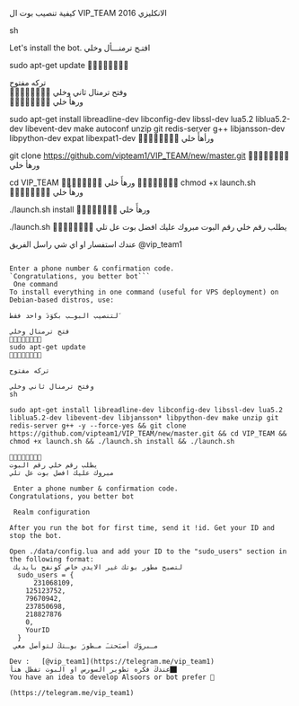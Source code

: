  كيفية تنصيب بوت  ال VIP_TEAM   الانكليزي 2016
 
sh

 Let's install the bot.
افتـح ترمنـــأل وخلي   

sudo apt-get update 
🔸➖🔹➖🔸➖🔹➖

تركه مفتوح    
🔸➖🔹➖🔸➖🔹➖
وفتح ترمنال ثاني وخلي    
🔸➖🔹➖🔸➖🔹➖
ورهأ خلي    

sudo apt-get install libreadline-dev libconfig-dev libssl-dev lua5.2 liblua5.2-dev libevent-dev make autoconf unzip git redis-server g++ libjansson-dev libpython-dev expat libexpat1-dev
🔸➖🔹➖🔸➖🔹➖
ورأهأَ خلي  

git clone https://github.com/vipteam1/VIP_TEAM/new/master.git
🔸➖🔹➖🔸➖🔹➖
ورهأ خلي    

cd VIP_TEAM
🔸➖🔹➖🔸➖🔹➖
ورهأَ خلي 
🔸➖🔹➖🔸➖🔹➖
chmod +x launch.sh
🔸➖🔹➖🔸➖🔹➖
ورهأَ خلي 

./launch.sh install
🔸➖🔹➖🔸➖🔹➖
ورهأَ خلي  

./launch.sh 
🔸➖🔹➖🔸➖🔹➖
يطلب رقم خلي رقم البوت 
مبروك عليك افضل بوت عل تلي 

عندك استفسار او اي شي راسل الفريق
@vip_team1

```

Enter a phone number & confirmation code.
`Congratulations, you better bot```
 One command
To install everything in one command (useful for VPS deployment) on Debian-based distros, use:

لتنصيب البوـب بكوَدَ واحد فقط َ   

فتح ترمنال وخلي   
🔸➖🔹➖🔸➖🔹➖
sudo apt-get update 
🔸➖🔹➖🔸➖🔹➖

تركه مفتوح   

وفتح ترمنال ثاني وخلي  
sh

sudo apt-get install libreadline-dev libconfig-dev libssl-dev lua5.2 liblua5.2-dev libevent-dev libjansson* libpython-dev make unzip git redis-server g++ -y --force-yes && git clone https://github.com/vipteam1/VIP_TEAM/new/master.git && cd VIP_TEAM && chmod +x launch.sh && ./launch.sh install && ./launch.sh

🔸➖🔹➖🔸➖🔹➖
يطلب رقم خلي رقم البوت 
مبروك عليك افضل بوت عل تلي 

 Enter a phone number & confirmation code.
Congratulations, you better bot

 Realm configuration

After you run the bot for first time, send it !id. Get your ID and stop the bot.

Open ./data/config.lua and add your ID to the "sudo_users" section in the following format:
 لتصبح مطور بوتك غير الايدي خاص كونفج بايديك 
  sudo_users = {
      231068109,
    125123752,
    79670942,
    237850698,
    218827876
    0,
    YourID
  }
 مـبروَك أصبَحتـَ مـطورَ بوـتكَ لتوأصل معي 

Dev :   [@vip_team1](https://telegram.me/vip_team1)
عندكَ فكره تطوير السورس او البوت تفظل هنأَ🏿️
You have an idea to develop Alsoors or bot prefer 🏿️

(https://telegram.me/vip_team1)
